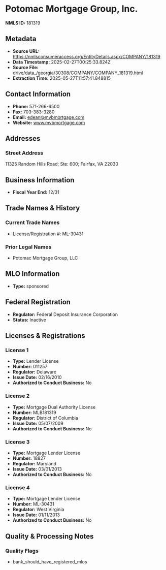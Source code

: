# Potomac Mortgage Group, Inc.

**NMLS ID:** 181319

## Metadata
- **Source URL:** https://nmlsconsumeraccess.org/EntityDetails.aspx/COMPANY/181319
- **Data Timestamp:** 2025-02-27T00:25:33.824Z
- **Source File:** drive/data_/georgia/30308/COMPANY/COMPANY_181319.html
- **Extraction Time:** 2025-05-27T11:57:41.848815

## Contact Information
- **Phone:** 571-266-6500
- **Fax:** 703-383-3280
- **Email:** edean@mvbmortgage.com
- **Website:** www.mvbmortgage.com

## Addresses
### Street Address
11325 Random Hills Road; Ste: 600; Fairfax, VA 22030

## Business Information
- **Fiscal Year End:** 12/31

## Trade Names & History
### Current Trade Names
- License/Registration #: ML-30431

### Prior Legal Names
- Potomac Mortgage Group, LLC

## MLO Information
- **Type:** sponsored

## Federal Registration
- **Regulator:** Federal Deposit Insurance Corporation
- **Status:** Inactive

## Licenses & Registrations

### License 1
- **Type:** Lender License
- **Number:** 011257
- **Regulator:** Delaware
- **Issue Date:** 02/16/2010
- **Authorized to Conduct Business:** No

### License 2
- **Type:** Mortgage Dual Authority License
- **Number:** MLB181319
- **Regulator:** District of Columbia
- **Issue Date:** 05/07/2009
- **Authorized to Conduct Business:** No

### License 3
- **Type:** Mortgage Lender License
- **Number:** 18827
- **Regulator:** Maryland
- **Issue Date:** 03/01/2013
- **Authorized to Conduct Business:** No

### License 4
- **Type:** Mortgage Lender License
- **Number:** ML-30431
- **Regulator:** West Virginia
- **Issue Date:** 01/11/2013
- **Authorized to Conduct Business:** No

## Quality & Processing Notes
### Quality Flags
- bank_should_have_registered_mlos
